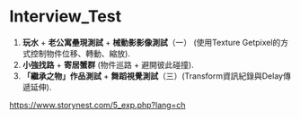 # Interview_Test

1. **玩水** + **老公寓壘現測試** + **械動影影像測試**（一） (使用Texture Getpixel的方式控制物件位移、轉動、縮放). 
2. **小強找路** + **寄居蟹群** (物件巡路 + 避開彼此碰撞).     
3. **「繼承之物」作品測試** + **舞蹈視覺測試**（三）(Transform資訊紀錄與Delay傳遞延伸).   

https://www.storynest.com/5_exp.php?lang=ch
